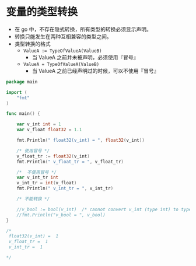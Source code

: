 
# 变量的类型转换

+ 在 go 中，不存在隐式转换，所有类型的转换必须显示声明。
+ 转换只能发生在两种互相兼容的类型之间。
+ 类型转换的格式
  + `ValueA := TypeOfValueA(ValueB)`
    + 当 ValueA 之前并未被声明，必须使用『冒号』
  + `ValueA = TypeOfValueA(ValueB)` 
    + 当 ValueA 之前已经声明过的时候，可以不使用『冒号』
 
```go
package main

import (
	"fmt"
)

func main() {

	var v_int int = 1
	var v_float float32 = 1.1

	fmt.Println(" float32(v_int) = ", float32(v_int))

	/* 使用冒号 */
	v_float_tr := float32(v_int)
	fmt.Println(" v_float_tr = ", v_float_tr)

	/*  不使用冒号 */
	var v_int_tr int
	v_int_tr = int(v_float)
	fmt.Println(" v_int_tr = ", v_int_tr)

	/* 不能转换 */

	//v_bool := bool(v_int)  /* cannot convert v_int (type int) to type bool */
	//fmt.Println("v_bool = ", v_bool)
}

/* 
 float32(v_int) =  1
 v_float_tr =  1
 v_int_tr =  1

*/
```